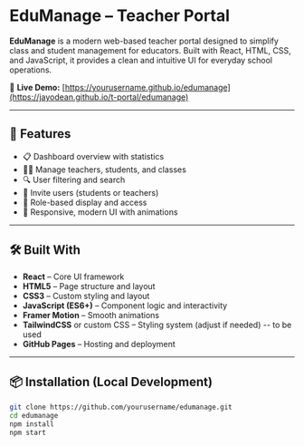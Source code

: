 # EduManage – Teacher Portal

**EduManage** is a modern web-based teacher portal designed to simplify class and student management for educators. Built with React, HTML, CSS, and JavaScript, it provides a clean and intuitive UI for everyday school operations.

🔗 **Live Demo:** [https://yourusername.github.io/edumanage](https://jayodean.github.io/t-portal/edumanage)

---

## 🚀 Features

- 📋 Dashboard overview with statistics
- 👨‍🏫 Manage teachers, students, and classes
- 🔍 User filtering and search
- 📨 Invite users (students or teachers)
- 💬 Role-based display and access
- 🎨 Responsive, modern UI with animations

---

## 🛠️ Built With

- **React** – Core UI framework
- **HTML5** – Page structure and layout
- **CSS3** – Custom styling and layout
- **JavaScript (ES6+)** – Component logic and interactivity
- **Framer Motion** – Smooth animations
- **TailwindCSS** or custom CSS – Styling system (adjust if needed) -- to be used
- **GitHub Pages** – Hosting and deployment

---

## 📦 Installation (Local Development)

```bash
git clone https://github.com/yourusername/edumanage.git
cd edumanage
npm install
npm start
